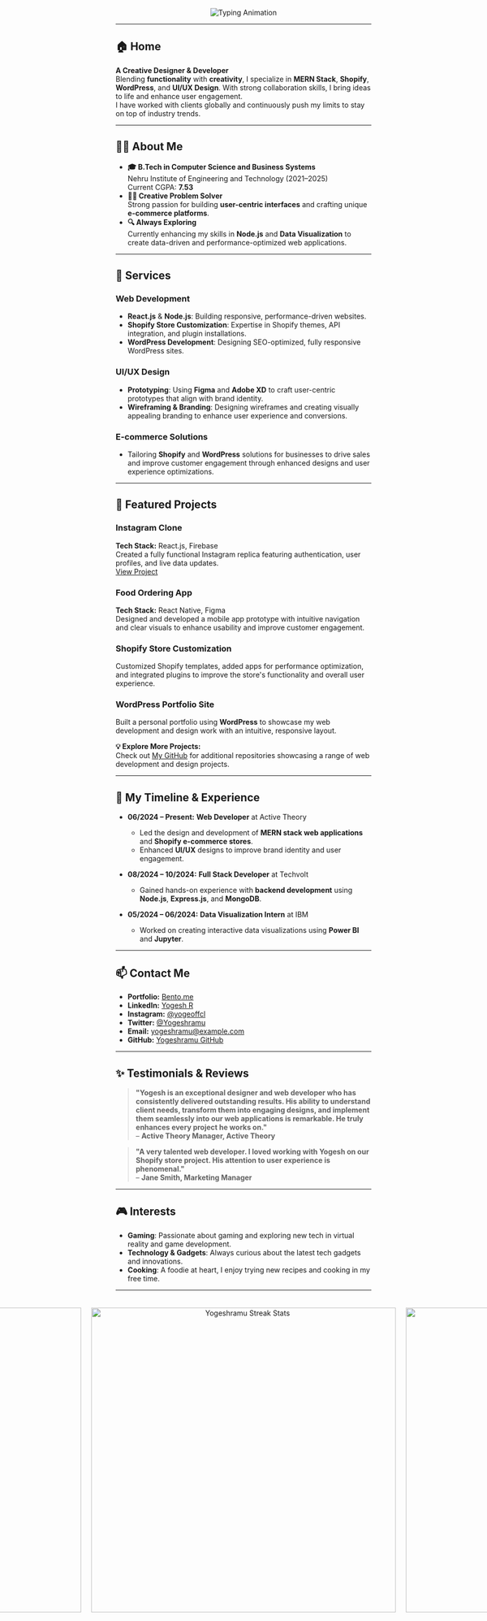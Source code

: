 <p align="center">
  <img src="https://readme-typing-svg.herokuapp.com?font=Fira+Code&size=24&pause=1000&color=1D76DB&width=435&lines=Welcome+to+My+Portfolio!+;Hi%2C+I'm+Yogesh+R+-+Web+Designer+%26+Developer" alt="Typing Animation">
</p>

---

## 🏠 Home
**A Creative Designer & Developer**  
Blending **functionality** with **creativity**, I specialize in **MERN Stack**, **Shopify**, **WordPress**, and **UI/UX Design**. With strong collaboration skills, I bring ideas to life and enhance user engagement.  
I have worked with clients globally and continuously push my limits to stay on top of industry trends.

---

## 🧑‍💻 About Me
- **🎓 B.Tech in Computer Science and Business Systems**  
  Nehru Institute of Engineering and Technology (2021–2025)  
  Current CGPA: **7.53**
- **👨‍🎨 Creative Problem Solver**  
  Strong passion for building **user-centric interfaces** and crafting unique **e-commerce platforms**.
- **🔍 Always Exploring**  
  Currently enhancing my skills in **Node.js** and **Data Visualization** to create data-driven and performance-optimized web applications.

---

## 💼 Services
### **Web Development**
- **React.js** & **Node.js**: Building responsive, performance-driven websites.
- **Shopify Store Customization**: Expertise in Shopify themes, API integration, and plugin installations.
- **WordPress Development**: Designing SEO-optimized, fully responsive WordPress sites.

### **UI/UX Design**
- **Prototyping**: Using **Figma** and **Adobe XD** to craft user-centric prototypes that align with brand identity.
- **Wireframing & Branding**: Designing wireframes and creating visually appealing branding to enhance user experience and conversions.

### **E-commerce Solutions**
- Tailoring **Shopify** and **WordPress** solutions for businesses to drive sales and improve customer engagement through enhanced designs and user experience optimizations.

---

## 📂 Featured Projects
### **Instagram Clone**  
**Tech Stack:** React.js, Firebase  
Created a fully functional Instagram replica featuring authentication, user profiles, and live data updates.  
[View Project](https://github.com/Yogeshramu/cloning-insta)

### **Food Ordering App**  
**Tech Stack:** React Native, Figma  
Designed and developed a mobile app prototype with intuitive navigation and clear visuals to enhance usability and improve customer engagement.

### **Shopify Store Customization**  
Customized Shopify templates, added apps for performance optimization, and integrated plugins to improve the store's functionality and overall user experience.

### **WordPress Portfolio Site**  
Built a personal portfolio using **WordPress** to showcase my web development and design work with an intuitive, responsive layout.

**💡 Explore More Projects:**  
Check out [My GitHub](https://github.com/Yogeshramu) for additional repositories showcasing a range of web development and design projects.

---

## 📅 My Timeline & Experience

- **06/2024 – Present:** **Web Developer** at Active Theory  
  - Led the design and development of **MERN stack web applications** and **Shopify e-commerce stores**.
  - Enhanced **UI/UX** designs to improve brand identity and user engagement.
  
- **08/2024 – 10/2024:** **Full Stack Developer** at Techvolt  
  - Gained hands-on experience with **backend development** using **Node.js**, **Express.js**, and **MongoDB**.
  
- **05/2024 – 06/2024:** **Data Visualization Intern** at IBM  
  - Worked on creating interactive data visualizations using **Power BI** and **Jupyter**.

---

## 📫 Contact Me
- **Portfolio:** [Bento.me](https://bento.me/yoge)
- **LinkedIn:** [Yogesh R](https://linkedin.com/in/Yogeshramu)
- **Instagram:** [@yogeoffcl](https://instagram.com/yogeoffcl)
- **Twitter:** [@Yogeshramu](https://twitter.com/Yogeshramu)
- **Email:** yogeshramu@example.com  
- **GitHub:** [Yogeshramu GitHub](https://github.com/Yogeshramu)

---

## ✨ Testimonials & Reviews
> **"Yogesh is an exceptional designer and web developer who has consistently delivered outstanding results. His ability to understand client needs, transform them into engaging designs, and implement them seamlessly into our web applications is remarkable. He truly enhances every project he works on."**  
– **Active Theory Manager, Active Theory**

> **"A very talented web developer. I loved working with Yogesh on our Shopify store project. His attention to user experience is phenomenal."**  
– **Jane Smith, Marketing Manager**

---

## 🎮 Interests
- **Gaming**: Passionate about gaming and exploring new tech in virtual reality and game development.
- **Technology & Gadgets**: Always curious about the latest tech gadgets and innovations.
- **Cooking**: A foodie at heart, I enjoy trying new recipes and cooking in my free time.
---

<div style="display: flex; justify-content: center; gap: 20px; padding: 20px;">
  <div style="flex: 1; text-align: center;">
    <img width="600" src="https://github-readme-stats.vercel.app/api?username=Yogeshramu&count_private=true&theme=radical&show_icons=true" alt="Yogeshramu Stats" />
  </div>
  <div style="flex: 1; text-align: center;">
    <img width="600" src="https://github-readme-streak-stats.herokuapp.com?user=Yogeshramu&theme=dark&hide_border=true&background=120303" alt="Yogeshramu Streak Stats" />
  </div>
  <div style="flex: 1; text-align: center;">
    <img width="600" src="https://github-readme-stats.vercel.app/api/top-langs/?username=Yogeshramu&layout=compact&title_color=007bff&text_color=e7e7e7&icon_color=007bff&bg_color=171c28" alt="Yogeshramu Language Stats" />
  </div>
</div>
 

